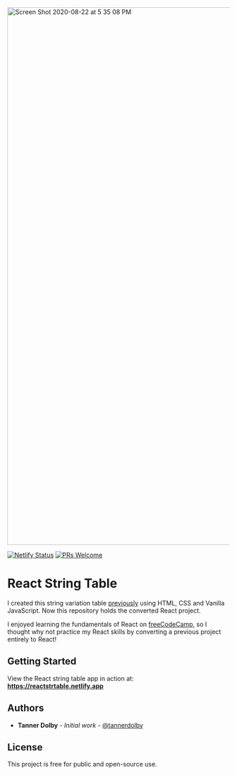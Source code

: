 <img width="1219" alt="Screen Shot 2020-08-22 at 5 35 08 PM" src="https://user-images.githubusercontent.com/48612525/90968138-e1f2b700-e49d-11ea-8136-0a859f0a7e73.png">

[![Netlify Status](https://api.netlify.com/api/v1/badges/f02ad181-3a08-4549-b94e-e35889ae8f47/deploy-status)](https://app.netlify.com/sites/reactstrtable/deploys)
[![PRs Welcome](https://img.shields.io/badge/PRs-welcome-brightgreen.svg?style=flat-square)](http://makeapullrequest.com)

# React String Table
I created this string variation table [previously](https://github.com/tannercd/stringtable-web) using HTML, CSS and Vanilla JavaScript. Now this repository holds the converted React project. 

I enjoyed learning the fundamentals of React on [freeCodeCamp](https://freeCodeCamp.org), so I thought why not practice my React skills by converting a previous project entirely to React!

## Getting Started
View the React string table app in action at: **https://reactstrtable.netlify.app**

## Authors

* **Tanner Dolby** - *Initial work* - [@tannerdolby](https://github.com/tannerdolby)

## License

This project is free for public and open-source use.


